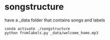 # songstructure

have a _data folder that contains songs and labels

```
conda activate ./songstructure
python fromlabels.py _data/welcome_home.mp3
```